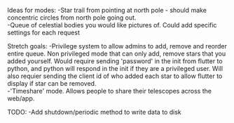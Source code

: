 Ideas for modes:
-Star trail from pointing at north pole - should make concentric circles from north pole going out.\
-Queue of celestial bodies you would like pictures of. Could add specific settings for each request

Stretch goals:
-Privilege system to allow admins to add, remove and reorder entire queue. Non privileged mode that can only add, remove stars that you added yourself. Would require sending 'password' in the init from flutter to python, and python will respond in the init if they are a privileged user. Will also requier sending the client id of who added each star to allow flutter to display if star can be removed.\
-'Timeshare' mode. Allows people to share their telescopes across the web/app. 

TODO: 
-Add shutdown/periodic method to write data to disk
